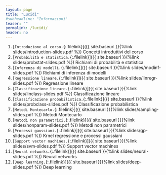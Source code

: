 ```yaml
---
layout: page
title: "Lucidi"
#subheadline: "Informazioni"
teaser: ""
permalink: /lucidi/
header: no
---
```


1. [`Introduzione al corso.`{:.filelink}]({{ site.baseurl }}{%link slides/introduction-slides.pdf %}) Concetti introduttivi del corso
1. [`Probabilità e statistica.`{:.filelink}]({{ site.baseurl }}{%link slides/probstat-slides.pdf %}) Richiami di probabilità e statistica
1. [`Inferenza di modelli.`{:.filelink}]({{ site.baseurl }}{%link slides/modinf-slides.pdf %}) Richiami di inferenza di modelli
1. [`Regressione lineare.`{:.filelink}]({{ site.baseurl }}{%link slides/linregr-slides.pdf %}) Regressione lineare
1. [`Classificazione lineare.`{:.filelink}]({{ site.baseurl }}{%link slides/linclass-slides.pdf %}) Classificazione lineare
1. [`Classificazione probabilistica.`{:.filelink}]({{ site.baseurl }}{%link slides/probclass-slides.pdf %}) Classificazione probabilistica
1. [`Metodi Montecarlo.`{:.filelink}]({{ site.baseurl }}{%link slides/sampling-slides.pdf %}) Metodi Montecarlo
1. [`Metodi non parametrici.`{:.filelink}]({{ site.baseurl }}{%link slides/nonparam-slides.pdf %}) Metodi non parametrici
1. [`Processi gaussiani.`{:.filelink}]({{ site.baseurl }}{%link slides/gp-slides.pdf %}) Krnel regressione e processi gaussiani
1. [`Support vector machines.`{:.filelink}]({{ site.baseurl }}{%link slides/svm-slides.pdf %}) Support vector machines
1. [`Neural networks.`{:.filelink}]({{ site.baseurl }}{%link slides/neural-slides.pdf %}) Neural networks
1. [`Deep learning.`{:.filelink}]({{ site.baseurl }}{%link slides/deep-slides.pdf %}) Deep learning
